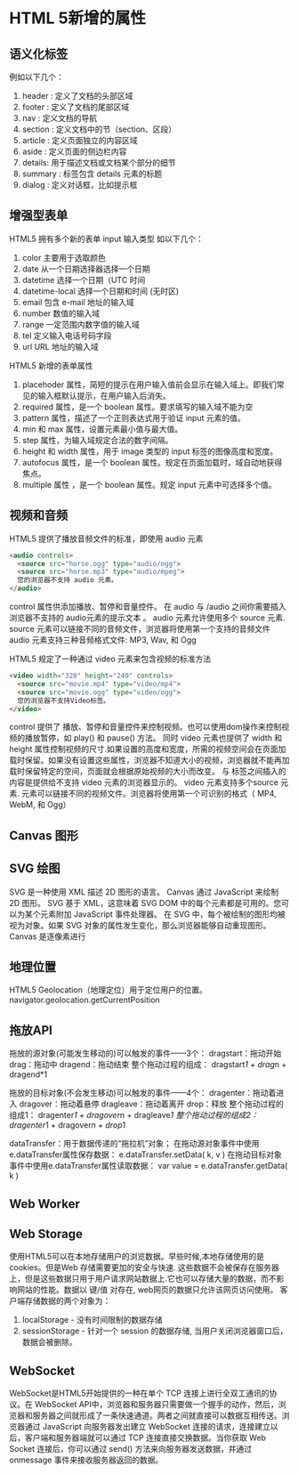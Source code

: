 # HTML 5新增的属性
## 语义化标签
例如以下几个：
1. header  : 定义了文档的头部区域
2. footer  : 定义了文档的尾部区域
3. nav     : 定义文档的导航
4. section : 定义文档中的节（section、区段）
5. article : 定义页面独立的内容区域
6. aside   : 定义页面的侧边栏内容
7. details: 用于描述文档或文档某个部分的细节
8. summary : 标签包含 details 元素的标题
9. dialog  : 定义对话框，比如提示框

## 增强型表单
HTML5 拥有多个新的表单 input 输入类型
如以下几个：
1. color    主要用于选取颜色
2. date     从一个日期选择器选择一个日期
3. datetime 选择一个日期（UTC 时间
4. datetime-local 选择一个日期和时间 (无时区)
5. email    包含 e-mail 地址的输入域
6. number   数值的输入域
7. range    一定范围内数字值的输入域
8. tel      定义输入电话号码字段
9. url      URL 地址的输入域

HTML5 新增的表单属性
1. placehoder 属性，简短的提示在用户输入值前会显示在输入域上。即我们常见的输入框默认提示，在用户输入后消失。
2. required  属性，是一个 boolean 属性。要求填写的输入域不能为空
3. pattern 属性，描述了一个正则表达式用于验证 input 元素的值。
4. min 和 max 属性，设置元素最小值与最大值。
5. step 属性，为输入域规定合法的数字间隔。
6. height 和 width 属性，用于 image 类型的 input 标签的图像高度和宽度。
7. autofocus 属性，是一个 boolean 属性。规定在页面加载时，域自动地获得焦点。
8. multiple 属性 ，是一个 boolean 属性。规定 input 元素中可选择多个值。　　　

## 视频和音频
HTML5 提供了播放音频文件的标准，即使用 audio 元素
```html
<audio controls>
  <source src="horse.ogg" type="audio/ogg">
  <source src="horse.mp3" type="audio/mpeg">
  您的浏览器不支持 audio 元素。
</audio>
```
control 属性供添加播放、暂停和音量控件。
在 audio 与 /audio 之间你需要插入浏览器不支持的 audio元素的提示文本 。
audio 元素允许使用多个 source 元素. source 元素可以链接不同的音频文件，浏览器将使用第一个支持的音频文件
audio 元素支持三种音频格式文件: MP3, Wav, 和 Ogg

HTML5 规定了一种通过 video 元素来包含视频的标准方法
```html
<video width="320" height="240" controls>
  <source src="movie.mp4" type="video/mp4">
  <source src="movie.ogg" type="video/ogg">
  您的浏览器不支持Video标签。
</video>
```
control 提供了 播放、暂停和音量控件来控制视频。也可以使用dom操作来控制视频的播放暂停，如 play() 和 pause() 方法。
同时 video 元素也提供了 width 和 height 属性控制视频的尺寸.如果设置的高度和宽度，所需的视频空间会在页面加载时保留。如果没有设置这些属性，浏览器不知道大小的视频，浏览器就不能再加载时保留特定的空间，页面就会根据原始视频的大小而改变。
与 标签之间插入的内容是提供给不支持 video 元素的浏览器显示的。
video 元素支持多个source 元素. 元素可以链接不同的视频文件。浏览器将使用第一个可识别的格式（ MP4, WebM, 和 Ogg）

## Canvas 图形
## SVG 绘图
SVG 是一种使用 XML 描述 2D 图形的语言。
Canvas 通过 JavaScript 来绘制 2D 图形。
SVG 基于 XML，这意味着 SVG DOM 中的每个元素都是可用的。您可以为某个元素附加 JavaScript 事件处理器。
在 SVG 中，每个被绘制的图形均被视为对象。如果 SVG 对象的属性发生变化，那么浏览器能够自动重现图形。
Canvas 是逐像素进行

## 地理位置
HTML5 Geolocation（地理定位）用于定位用户的位置。
navigator.geolocation.getCurrentPosition

## 拖放API
拖放的源对象(可能发生移动的)可以触发的事件——3个：
dragstart：拖动开始
drag：拖动中
dragend：拖动结束
整个拖动过程的组成： dragstart*1 + drag*n + dragend*1

拖放的目标对象(不会发生移动)可以触发的事件——4个：
dragenter：拖动着进入
dragover：拖动着悬停
dragleave：拖动着离开
drop：释放
整个拖动过程的组成1： dragenter*1 + dragover*n + dragleave*1
整个拖动过程的组成2： dragenter*1 + dragover*n + drop*1

dataTransfer：用于数据传递的“拖拉机”对象；
在拖动源对象事件中使用e.dataTransfer属性保存数据：
e.dataTransfer.setData( k,  v )
在拖动目标对象事件中使用e.dataTransfer属性读取数据：
var value = e.dataTransfer.getData( k )

## Web Worker

## Web Storage
使用HTML5可以在本地存储用户的浏览数据。早些时候,本地存储使用的是cookies。但是Web 存储需要更加的安全与快速. 这些数据不会被保存在服务器上，但是这些数据只用于用户请求网站数据上.它也可以存储大量的数据，而不影响网站的性能。数据以 键/值 对存在, web网页的数据只允许该网页访问使用。
客户端存储数据的两个对象为：
  1. localStorage - 没有时间限制的数据存储
  2. sessionStorage - 针对一个 session 的数据存储, 当用户关闭浏览器窗口后，数据会被删除。

## WebSocket
WebSocket是HTML5开始提供的一种在单个 TCP 连接上进行全双工通讯的协议。在 WebSocket API中，浏览器和服务器只需要做一个握手的动作，然后，浏览器和服务器之间就形成了一条快速通道。两者之间就直接可以数据互相传送。浏览器通过 JavaScript 向服务器发出建立 WebSocket 连接的请求，连接建立以后，客户端和服务器端就可以通过 TCP 连接直接交换数据。当你获取 Web Socket 连接后，你可以通过 send() 方法来向服务器发送数据，并通过 onmessage 事件来接收服务器返回的数据。
